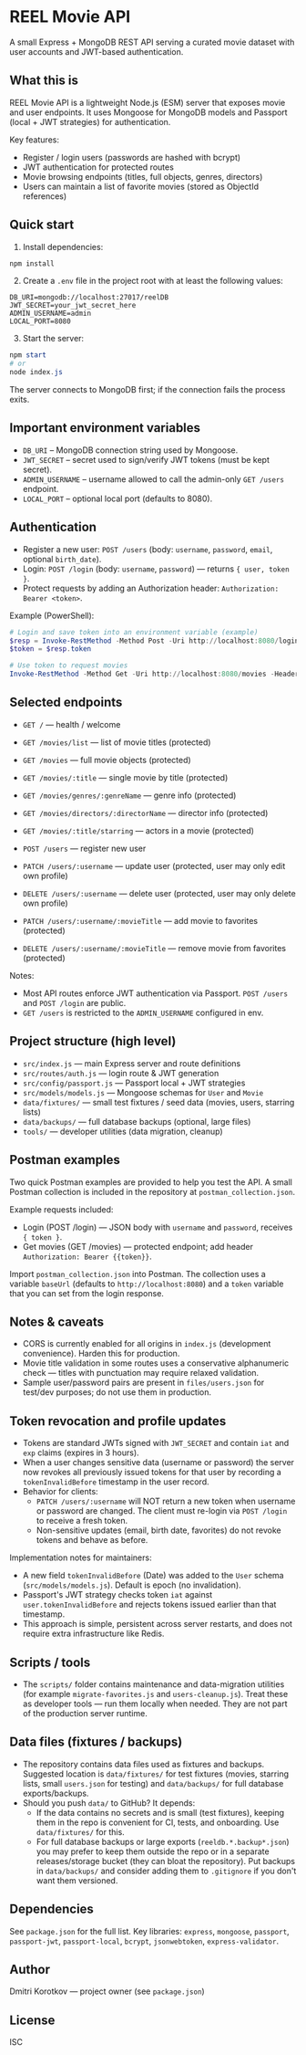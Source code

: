 # REEL Movie API

A small Express + MongoDB REST API serving a curated movie dataset with user accounts and JWT-based authentication.

## What this is

REEL Movie API is a lightweight Node.js (ESM) server that exposes movie and user endpoints. It uses
Mongoose for MongoDB models and Passport (local + JWT strategies) for authentication.

Key features:
- Register / login users (passwords are hashed with bcrypt)
- JWT authentication for protected routes
- Movie browsing endpoints (titles, full objects, genres, directors)
- Users can maintain a list of favorite movies (stored as ObjectId references)

## Quick start

1. Install dependencies:

```powershell
npm install
```

2. Create a `.env` file in the project root with at least the following values:

```text
DB_URI=mongodb://localhost:27017/reelDB
JWT_SECRET=your_jwt_secret_here
ADMIN_USERNAME=admin
LOCAL_PORT=8080
```

3. Start the server:

```powershell
npm start
# or
node index.js
```

The server connects to MongoDB first; if the connection fails the process exits.

## Important environment variables
- `DB_URI` – MongoDB connection string used by Mongoose.
- `JWT_SECRET` – secret used to sign/verify JWT tokens (must be kept secret).
- `ADMIN_USERNAME` – username allowed to call the admin-only `GET /users` endpoint.
- `LOCAL_PORT` – optional local port (defaults to 8080).

## Authentication

- Register a new user: `POST /users` (body: `username`, `password`, `email`, optional `birth_date`).
- Login: `POST /login` (body: `username`, `password`) — returns `{ user, token }`.
- Protect requests by adding an Authorization header: `Authorization: Bearer <token>`.

Example (PowerShell):

```powershell
# Login and save token into an environment variable (example)
$resp = Invoke-RestMethod -Method Post -Uri http://localhost:8080/login -Body (@{ username='user'; password='pass' } | ConvertTo-Json) -ContentType 'application/json'
$token = $resp.token

# Use token to request movies
Invoke-RestMethod -Method Get -Uri http://localhost:8080/movies -Headers @{ Authorization = "Bearer $token" }
```

## Selected endpoints

- `GET /` — health / welcome
- `GET /movies/list` — list of movie titles (protected)
- `GET /movies` — full movie objects (protected)
- `GET /movies/:title` — single movie by title (protected)
- `GET /movies/genres/:genreName` — genre info (protected)
- `GET /movies/directors/:directorName` — director info (protected)
- `GET /movies/:title/starring` — actors in a movie (protected)

- `POST /users` — register new user
- `PATCH /users/:username` — update user (protected, user may only edit own profile)
- `DELETE /users/:username` — delete user (protected, user may only delete own profile)
- `PATCH /users/:username/:movieTitle` — add movie to favorites (protected)
- `DELETE /users/:username/:movieTitle` — remove movie from favorites (protected)

Notes:
- Most API routes enforce JWT authentication via Passport. `POST /users` and `POST /login` are public.
- `GET /users` is restricted to the `ADMIN_USERNAME` configured in env.

## Project structure (high level)

- `src/index.js` — main Express server and route definitions
- `src/routes/auth.js` — login route & JWT generation
- `src/config/passport.js` — Passport local + JWT strategies
- `src/models/models.js` — Mongoose schemas for `User` and `Movie`
- `data/fixtures/` — small test fixtures / seed data (movies, users, starring lists)
- `data/backups/` — full database backups (optional, large files)
- `tools/` — developer utilities (data migration, cleanup)

## Postman examples

Two quick Postman examples are provided to help you test the API. A small Postman collection is included in the repository at `postman_collection.json`.

Example requests included:
- Login (POST /login) — JSON body with `username` and `password`, receives `{ token }`.
- Get movies (GET /movies) — protected endpoint; add header `Authorization: Bearer {{token}}`.

Import `postman_collection.json` into Postman. The collection uses a variable `baseUrl` (defaults to `http://localhost:8080`) and a `token` variable that you can set from the login response.

## Notes & caveats
- CORS is currently enabled for all origins in `index.js` (development convenience). Harden this for production.
- Movie title validation in some routes uses a conservative alphanumeric check — titles with punctuation may require relaxed validation.
- Sample user/password pairs are present in `files/users.json` for test/dev purposes; do not use them in production.

## Token revocation and profile updates

- Tokens are standard JWTs signed with `JWT_SECRET` and contain `iat` and `exp` claims (expires in 3 hours).
- When a user changes sensitive data (username or password) the server now revokes all previously issued tokens for that user by recording a `tokenInvalidBefore` timestamp in the user record.
- Behavior for clients:
	- `PATCH /users/:username` will NOT return a new token when username or password are changed. The client must re-login via `POST /login` to receive a fresh token.
	- Non-sensitive updates (email, birth date, favorites) do not revoke tokens and behave as before.

Implementation notes for maintainers:
- A new field `tokenInvalidBefore` (Date) was added to the `User` schema (`src/models/models.js`). Default is epoch (no invalidation).
- Passport's JWT strategy checks token `iat` against `user.tokenInvalidBefore` and rejects tokens issued earlier than that timestamp.
- This approach is simple, persistent across server restarts, and does not require extra infrastructure like Redis.

## Scripts / tools

- The `scripts/` folder contains maintenance and data-migration utilities (for example `migrate-favorites.js` and `users-cleanup.js`). Treat these as developer tools — run them locally when needed. They are not part of the production server runtime.

## Data files (fixtures / backups)

- The repository contains data files used as fixtures and backups. Suggested location is `data/fixtures/` for test fixtures (movies, starring lists, small `users.json` for testing) and `data/backups/` for full database exports/backups.
- Should you push `data/` to GitHub? It depends:
	- If the data contains no secrets and is small (test fixtures), keeping them in the repo is convenient for CI, tests, and onboarding. Use `data/fixtures/` for this.
	- For full database backups or large exports (`reeldb.*.backup*.json`) you may prefer to keep them outside the repo or in a separate releases/storage bucket (they can bloat the repository). Put backups in `data/backups/` and consider adding them to `.gitignore` if you don't want them versioned.

## Dependencies
See `package.json` for the full list. Key libraries: `express`, `mongoose`, `passport`, `passport-jwt`, `passport-local`, `bcrypt`, `jsonwebtoken`, `express-validator`.

## Author
Dmitri Korotkov — project owner (see `package.json`)

## License
ISC
